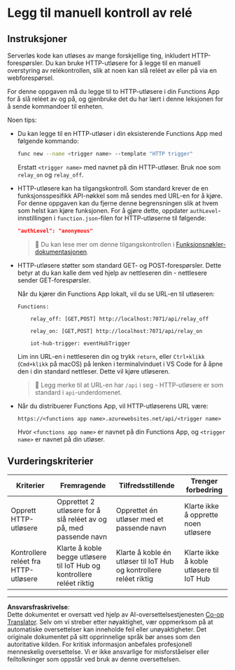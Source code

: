 <!--
CO_OP_TRANSLATOR_METADATA:
{
  "original_hash": "c24b6e4d90501c9199f2ceb6a648a337",
  "translation_date": "2025-08-27T22:34:47+00:00",
  "source_file": "2-farm/lessons/5-migrate-application-to-the-cloud/assignment.md",
  "language_code": "no"
}
-->
# Legg til manuell kontroll av relé

## Instruksjoner

Serverløs kode kan utløses av mange forskjellige ting, inkludert HTTP-forespørsler. Du kan bruke HTTP-utløsere for å legge til en manuell overstyring av relékontrollen, slik at noen kan slå reléet av eller på via en webforespørsel.

For denne oppgaven må du legge til to HTTP-utløsere i din Functions App for å slå reléet av og på, og gjenbruke det du har lært i denne leksjonen for å sende kommandoer til enheten.

Noen tips:

* Du kan legge til en HTTP-utløser i din eksisterende Functions App med følgende kommando:

    ```sh
    func new --name <trigger name> --template "HTTP trigger"
    ```

    Erstatt `<trigger name>` med navnet på din HTTP-utløser. Bruk noe som `relay_on` og `relay_off`.

* HTTP-utløsere kan ha tilgangskontroll. Som standard krever de en funksjonsspesifikk API-nøkkel som må sendes med URL-en for å kjøre. For denne oppgaven kan du fjerne denne begrensningen slik at hvem som helst kan kjøre funksjonen. For å gjøre dette, oppdater `authLevel`-innstillingen i `function.json`-filen for HTTP-utløserne til følgende:

    ```json
    "authLevel": "anonymous"
    ```

    > 💁 Du kan lese mer om denne tilgangskontrollen i [Funksjonsnøkler-dokumentasjonen](https://docs.microsoft.com/azure/azure-functions/functions-bindings-http-webhook-trigger?WT.mc_id=academic-17441-jabenn#authorization-keys).

* HTTP-utløsere støtter som standard GET- og POST-forespørsler. Dette betyr at du kan kalle dem ved hjelp av nettleseren din - nettlesere sender GET-forespørsler.

    Når du kjører din Functions App lokalt, vil du se URL-en til utløseren:

    ```output
    Functions:

        relay_off: [GET,POST] http://localhost:7071/api/relay_off

        relay_on: [GET,POST] http://localhost:7071/api/relay_on

        iot-hub-trigger: eventHubTrigger
    ```

    Lim inn URL-en i nettleseren din og trykk `return`, eller `Ctrl+klikk` (`Cmd+klikk` på macOS) på lenken i terminalvinduet i VS Code for å åpne den i din standard nettleser. Dette vil kjøre utløseren.

    > 💁 Legg merke til at URL-en har `/api` i seg - HTTP-utløsere er som standard i `api`-underdomenet.

* Når du distribuerer Functions App, vil HTTP-utløserens URL være:

    `https://<functions app name>.azurewebsites.net/api/<trigger name>`

    Hvor `<functions app name>` er navnet på din Functions App, og `<trigger name>` er navnet på din utløser.

## Vurderingskriterier

| Kriterier | Fremragende | Tilfredsstillende | Trenger forbedring |
| --------- | ----------- | ----------------- | ------------------ |
| Opprett HTTP-utløsere | Opprettet 2 utløsere for å slå reléet av og på, med passende navn | Opprettet én utløser med et passende navn | Klarte ikke å opprette noen utløsere |
| Kontrollere reléet fra HTTP-utløsere | Klarte å koble begge utløsere til IoT Hub og kontrollere reléet riktig | Klarte å koble én utløser til IoT Hub og kontrollere reléet riktig | Klarte ikke å koble utløsere til IoT Hub |

---

**Ansvarsfraskrivelse**:  
Dette dokumentet er oversatt ved hjelp av AI-oversettelsestjenesten [Co-op Translator](https://github.com/Azure/co-op-translator). Selv om vi streber etter nøyaktighet, vær oppmerksom på at automatiske oversettelser kan inneholde feil eller unøyaktigheter. Det originale dokumentet på sitt opprinnelige språk bør anses som den autoritative kilden. For kritisk informasjon anbefales profesjonell menneskelig oversettelse. Vi er ikke ansvarlige for misforståelser eller feiltolkninger som oppstår ved bruk av denne oversettelsen.